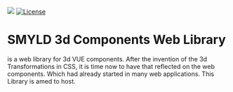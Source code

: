 [![](https://data.jsdelivr.com/v1/package/npm/smyld-lib-3d/badge)](https://www.jsdelivr.com/package/npm/smyld-lib-3d)
[![License](https://img.shields.io/badge/License-Apache%202.0-yellowgreen.svg)](https://github.com/MFjamil/smyld-lib-3d/blob/master/LICENSE)

# SMYLD 3d Components Web Library 
is a web library for 3d VUE components. After the invention of the 3d Transformations in CSS, it is time now to have that reflected on the web components. Which had already started in many web applications. This Library is amed to host.
